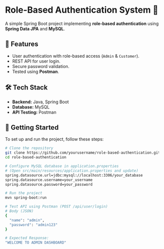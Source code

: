 # Role-Based Authentication System 🚀

A simple Spring Boot project implementing **role-based authentication** using **Spring Data JPA** and **MySQL**.

## 🔹 Features

- User authentication with role-based access (`Admin` & `Customer`).
- REST API for user login.
- Secure password validation.
- Tested using **Postman**.

## 🛠 Tech Stack

- **Backend:** Java, Spring Boot
- **Database:** MySQL
- **API Testing:** Postman

## 🚀 Getting Started

To set up and run the project, follow these steps:

```sh
# Clone the repository
git clone https://github.com/yourusername/role-based-authentication.git
cd role-based-authentication

# Configure MySQL database in application.properties
# (Open src/main/resources/application.properties and update)
spring.datasource.url=jdbc:mysql://localhost:3306/your_database
spring.datasource.username=your_username
spring.datasource.password=your_password

# Run the project
mvn spring-boot:run

# Test API using Postman (POST /api/user/login)
# Body (JSON)
{
  "name": "admin",
  "password": "admin123"
}

# Expected Response:
"WELCOME TO ADMIN DASHBOARD"
```
